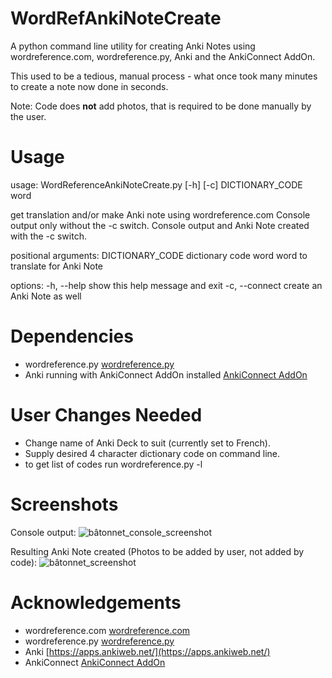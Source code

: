# WordRefAnkiNoteCreate
A python command line utility for creating Anki Notes using wordreference.com, wordreference.py, Anki and the AnkiConnect AddOn.

This used to be a tedious, manual process - what once took many minutes to create a note now done in seconds.

Note: Code does **not** add photos, that is required to be done manually by the user.

# Usage
usage: WordReferenceAnkiNoteCreate.py [-h] [-c] DICTIONARY_CODE word

get translation and/or make Anki note using wordreference.com
Console output only without the -c switch.
Console output and Anki Note created with the -c switch.

positional arguments:
  DICTIONARY_CODE  dictionary code
  word             word to translate for Anki Note

options:
  -h, --help       show this help message and exit
  -c, --connect    create an Anki Note as well

# Dependencies
* wordreference.py [wordreference.py](https://github.com/n-wissam/wordreference)
* Anki running with AnkiConnect AddOn installed [AnkiConnect AddOn](https://foosoft.net/projects/anki-connect/)

# User Changes Needed
* Change name of Anki Deck to suit (currently set to French).
* Supply desired 4 character dictionary code on command line.
 * to get list of codes run wordreference.py -l

# Screenshots
Console output:
![bâtonnet_console_screenshot](https://github.com/user-attachments/assets/e60d847b-5c6b-4cb1-8c80-19cb4fd6b882)

Resulting Anki Note created (Photos to be added by user, not added by code):
![bâtonnet_screenshot](https://github.com/user-attachments/assets/b43ea9be-c5ef-4c69-9834-898569f9082b)

# Acknowledgements
* wordreference.com [wordreference.com](https://www.wordreference.com)
* wordreference.py [wordreference.py](https://github.com/n-wissam/wordreference)
* Anki [https://apps.ankiweb.net/](https://apps.ankiweb.net/)
* AnkiConnect [AnkiConnect AddOn](https://foosoft.net/projects/anki-connect/)

